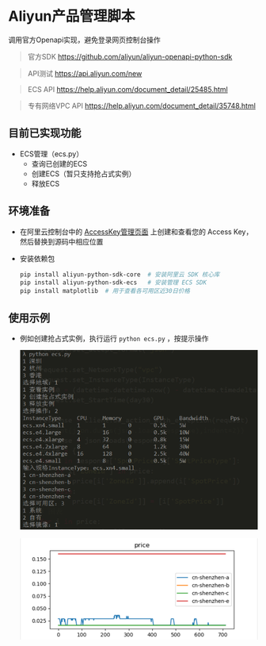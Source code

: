 # Aliyun产品管理脚本

调用官方Openapi实现，避免登录网页控制台操作

> 官方SDK https://github.com/aliyun/aliyun-openapi-python-sdk

> API测试 https://api.aliyun.com/new

> ECS API https://help.aliyun.com/document_detail/25485.html

> 专有网络VPC API https://help.aliyun.com/document_detail/35748.html

## 目前已实现功能

* ECS管理（ecs.py）
    * 查询已创建的ECS
    * 创建ECS（暂只支持抢占式实例）
    * 释放ECS

## 环境准备

- 在阿里云控制台中的 [AccessKey管理页面](https://usercenter.console.aliyun.com/?spm=5176.doc52740.2.3.QKZk8w#/manage/ak) 上创建和查看您的 Access Key，然后替换到源码中相应位置

- 安装依赖包

    ```bash
    pip install aliyun-python-sdk-core  # 安装阿里云 SDK 核心库
    pip install aliyun-python-sdk-ecs   # 安装管理 ECS SDK
    pip install matplotlib  # 用于查看各可用区近30日价格
    ```

## 使用示例

- 例如创建抢占式实例，执行运行 `python ecs.py` ，按提示操作

    ![ecs-demo](images/ecs-demo.png)

    ![ecs-price](images/ecs-price.png)